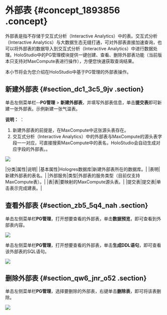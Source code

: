 # 外部表 {#concept_1893856 .concept}

外部表是指不存储于交互式分析（Interactive Analytics）中的表。交互式分析（Interactive Analytics）与大数据生态无缝打通，可对外部表直接加速查询，也可以将外部表的数据导入到交互式分析（Interactive Analytics）中进行数据处理。HoloStudio中的PG管理模块提供一键创建、查看、删除外部表功能（当前版本只支持对MaxCompute表进行操作），方便您快速获取查询结果。

本小节将会为您介绍在HoloStudio中基于PG管理的外部表操作。

## 新建外部表 {#section_dc1_3c5_9jv .section}

单击左侧菜单栏--**PG管理** \> **新建外部表**，并填写外部表信息，单击**提交表**即可新建一张外部表。示例新建一张气温表。

**说明：** ：

1.  新建外部表的前提是，在MaxCompute中这张源头表存在。
2.  交互式分析（Interactive Analytics）中的外部表与MaxCompute的源头表字段一一对应，可直接搜索MaxCompute中的表名，HoloStudio会自动生成对应字段的外部表。。

![](http://static-aliyun-doc.oss-cn-hangzhou.aliyuncs.com/assets/img/1501234/156739052857989_zh-CN.png)

|分类|属性|说明|
|基本属性|Hologres数据库|新建外部表所在的数据库。|
|表明|新建外部表的表名。|
|外部服务|类型|外部表的服务类型（目前仅支持MaxCompute表）。|
|表|表|要映射的MaxCompute源头表。|
|提交表|提交表|单击表示完成建表。|

## 查看外部表 {#section_zb5_5q4_nah .section}

单击左侧菜单栏**PG管理**，打开想要查看的外部表，单击**数据预览**，即可查看到外部表内容。

![](http://static-aliyun-doc.oss-cn-hangzhou.aliyuncs.com/assets/img/1501234/156739052857848_zh-CN.png)

单击左侧菜单栏**PG管理**，打开想要查看的外部表，单击**生成DDL语句**，即可查看该外部表的SQL语句。

![](http://static-aliyun-doc.oss-cn-hangzhou.aliyuncs.com/assets/img/1501234/156739052857992_zh-CN.png)

## 删除外部表 {#section_qw6_jnr_o52 .section}

单击左侧菜单栏**PG管理**，选择要删除的外部表，右键单击**删除表**，即可将该表删除。

![](http://static-aliyun-doc.oss-cn-hangzhou.aliyuncs.com/assets/img/1501234/156739052857995_zh-CN.png)

